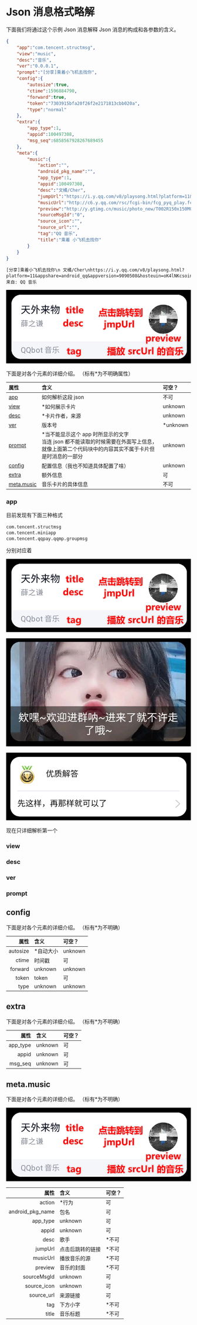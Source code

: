 # Json 消息格式略解

下面我们将通过这个示例 Json 消息解释 Json 消息的构成和各参数的含义。

```json
{
	"app":"com.tencent.structmsg",
	"view":"music",
	"desc":"音乐",
	"ver":"0.0.0.1",
	"prompt":"[分享]乘着小飞机去找你",
	"config":{
		"autosize":true,
		"ctime":1596884790,
		"forward":true,
		"token":"7303915bfa20f26f2e2171813cbb020a",
		"type":"normal"
	},
	"extra":{
		"app_type":1,
		"appid":100497308,
		"msg_seq":6858567928267689455
	},
	"meta":{
		"music":{
			"action":"",
			"android_pkg_name":"",
			"app_type":1,
			"appid":100497308,
			"desc":"文橘/Cher",
			"jumpUrl":"https://i.y.qq.com/v8/playsong.html?platform=11&appshare=android_qq&appversion=9090508&hosteuin=oK4lNKcsoin5Nn**&songmid=002G9sHk2HfhfM&type=0&appsongtype=1&_wv=1&source=qq&ADTAG=qfshare",
			"musicUrl":"http://c6.y.qq.com/rsc/fcgi-bin/fcg_pyq_play.fcg?songid=&songmid=002G9sHk2HfhfM&songtype=1&fromtag=50&uin=1579863018&code=463BB",
			"preview":"http://y.gtimg.cn/music/photo_new/T002R150x150M000002zGuIB3jHDfd_1.jpg",
			"sourceMsgId":"0",
			"source_icon":"",
			"source_url":"",
			"tag":"QQ 音乐",
			"title":"乘着 小飞机去找你"
		}
	}
}
```
```
[分享]乘着小飞机去找你\n 文橘/Cher\nhttps://i.y.qq.com/v8/playsong.html?platform=11&appshare=android_qq&appversion=9090508&hosteuin=oK4lNKcsoin5Nn**&songmid=002G9sHk2HfhfM&type=0&appsongtype=1&_wv=1&source=qq&ADTAG=qfshare\n 来自: QQ 音乐
```
![音乐卡片](../../res/musicCardSample.png)

下面是对各个元素的详细介绍。
（标有*为不明确属性）

| 属性                     | 含义                                                         | 可空？  |
| :----------------------- | :----------------------------------------------------------- | :------ |
| [app](#app)              | 如何解析这段 json                                            | 不可    |
| [view](#view)            | *如何展示卡片                                                | unknown  |
| [desc](#desc)            | *卡片作者，来源                                              | unknown  |
| [ver](#ver)              | 版本号                                                       | *unknown |
| [prompt](#prompt)        | *当不能显示这个 app 时所显示的文字<br/>当连 json 都不能读取的时候需要在外面写上信息，就像上面第二个代码块中的内容其实不属于卡片但是时消息的一部分 | unknown  |
| [config](#config)        | 配置信息（我也不知道具体配置了啥）                           | unknown  |
| [extra](#extra)          | 额外信息                                                     | 可      |
| [meta.music](#metamusic) | 音乐卡片的具体信息                                           | 不可    |

### app

目前发现有下面三种格式

```
com.tencent.structmsg
com.tencent.miniapp
com.tencent.qqpay.qqmp.groupmsg
```
分别对应着

![音乐卡片](../../res/musicCardSample.png)

![【优质回答】我不知道](../../res/jsonCard2.jpg)

![欢迎入群，来了就不要走哦](../../res/jsonCard3.png)

现在只详细解析第一个

### view
### desc
### ver
### prompt

## config

下面是对各个元素的详细介绍。
（标有*为不明确）

|     属性 | 含义      | 可空？ |
| -------: | :-------- | :----- |
| autosize | *自动大小 | unknown |
|    ctime | 时间戳    | 可     |
|  forward | unknown    | unknown |
|    token | token     | 可     |
|     type | unknown    | unknown |

## extra

下面是对各个元素的详细介绍。
（标有*为不明确）

|     属性 | 含义   | 可空？ |
| -------: | :----- | :----- |
| app_type | unknown | 可     |
|    appid | unknown | 可     |
|  msg_seq | unknown | 可     |

## meta.music

下面是对各个元素的详细介绍。
（标有*为不明确）

![音乐卡片](../../res/musicCardSample.png)

|             属性 | 含义             | 可空？ |
| ---------------: | :--------------- | :----- |
|           action | *行为            | 可     |
| android_pkg_name | 包名             | 可     |
|         app_type | unknown          | 可     |
|            appid | unknown           | 可     |
|             desc | 歌手             | *不可  |
|          jumpUrl | 点击后跳转的链接 | *不可  |
|         musicUrl | 播放音乐的源     | *不可  |
|          preview | 音乐的封面       | *不可  |
|      sourceMsgId | unknown           | 可     |
|      source_icon | unknown           | 可     |
|       source_url | 来源链接         | 可     |
|              tag | 下方小字         | *不可  |
|            title | 音乐标题         | *不可  |



